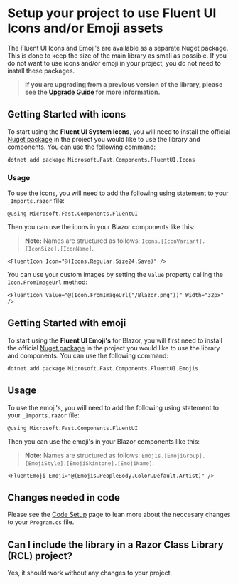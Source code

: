 # Setup your project to use Fluent UI Icons and/or Emoji assets

The Fluent UI Icons and Emoji's are available as a separate Nuget package. This is done to keep the size of the main library as small as possible.
If you do not want to use icons and/or emoji in your project, you do not need to install these packages.

>**If you are upgrading from a previous version of the library, please see the [Upgrade Guide](https://www.fluentui-blazor.net/UpgradeGuide) for more information.**

## Getting Started with icons

To start using the **Fluent UI System Icons**, you will need 
to install the official [Nuget package](https://www.nuget.org/packages/Microsoft.Fast.Components.FluentUI.Icons/)
in the project you would like to use the library and components. You can use the following command:

```shell
dotnet add package Microsoft.Fast.Components.FluentUI.Icons
```

### Usage

To use the icons, you will need to add the following using statement to your `_Imports.razor` file:

```razor
@using Microsoft.Fast.Components.FluentUI
```

Then you can use the icons in your Blazor components like this:

> **Note:** Names are structured as follows: `Icons.[IconVariant].[IconSize].[IconName]`.

```razor
<FluentIcon Icon="@(Icons.Regular.Size24.Save)" />
```

You can use your custom images by setting the `Value` property calling the `Icon.FromImageUrl` method:

```razor
<FluentIcon Value="@(Icon.FromImageUrl("/Blazor.png"))" Width="32px" />
```

## Getting Started with emoji

To start using the **Fluent UI Emoji's** for Blazor, you will first need 
to install the official [Nuget package](https://www.nuget.org/packages/Microsoft.Fast.Components.FluentUI.Emojis/)
in the project you would like to use the library and components. You can use the following command:

```shell
dotnet add package Microsoft.Fast.Components.FluentUI.Emojis
```

## Usage

To use the emoji's, you will need to add the following using statement to your `_Imports.razor` file:

```razor
@using Microsoft.Fast.Components.FluentUI
```

Then you can use the emoji's in your Blazor components like this:

> **Note:** Names are structured as follows: `Emojis.[EmojiGroup].[EmojiStyle].[EmojiSkintone].[EmojiName]`.

```razor
<FluentEmoji Emoji="@(Emojis.PeopleBody.Color.Default.Artist)" />
```


## Changes needed in code 

Please see the [Code Setup](https://www.fluentui-blazor.net/CodeSetup) page to lean more about the neccesary changes to your `Program.cs` file.

## Can I include the library in a Razor Class Library (RCL) project?
Yes, it should work without any changes to your project.